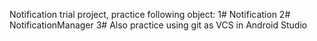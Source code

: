 Notification trial project, practice following object:
1# Notification
2# NotificationManager
3# Also practice using git as VCS in Android Studio
